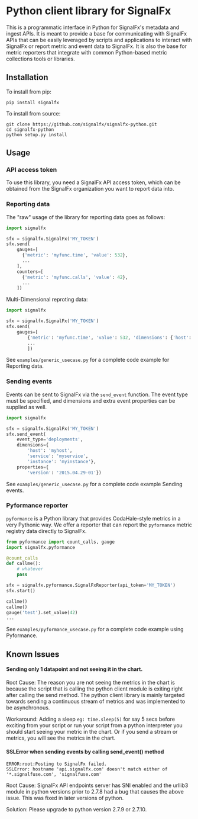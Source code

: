 # Python client library for SignalFx

This is a programmatic interface in Python for SignalFx's metadata and
ingest APIs. It is meant to provide a base for communicating with
SignalFx APIs that can be easily leveraged by scripts and applications
to interact with SignalFx or report metric and event data to SignalFx.
It is also the base for metric reporters that integrate with common
Python-based metric collections tools or libraries.


## Installation

To install from pip:
```
pip install signalfx
```
To install from source:
```
git clone https://github.com/signalfx/signalfx-python.git
cd signalfx-python
python setup.py install
```

## Usage

### API access token

To use this library, you need a SignalFx API access token, which can be
obtained from the SignalFx organization you want to report data into.

### Reporting data

The "raw" usage of the library for reporting data goes as follows:

```python
import signalfx

sfx = signalfx.SignalFx('MY_TOKEN')
sfx.send(
    gauges=[
      {'metric': 'myfunc.time', 'value': 532},
      ...
    ],
    counters=[
      {'metric': 'myfunc.calls', 'value': 42},
      ...
    ])
```
Multi-Dimensional reproting data: 
```python
import signalfx

sfx = signalfx.SignalFx('MY_TOKEN')
sfx.send(
    gauges=[
        {'metric': 'myfunc.time', 'value': 532, 'dimensions': {'host': 'server1', 'host_ip': '1.2.3.4'},
        ...
        ])
```

See `examples/generic_usecase.py` for a complete code example for Reporting data.

### Sending events

Events can be sent to SignalFx via the `send_event` function. The
event type must be specified, and dimensions and extra event properties
can be supplied as well.

```python
import signalfx

sfx = signalfx.SignalFx('MY_TOKEN')
sfx.send_event(
    event_type='deployments',
    dimensions={
        'host': 'myhost',
        'service': 'myservice',
        'instance': 'myinstance'},
    properties={
        'version': '2015.04.29-01'})
```

See `examples/generic_usecase.py` for a complete code example Sending events.

### Pyformance reporter

`pyformance` is a Python library that provides CodaHale-style metrics in
a very Pythonic way. We offer a reporter that can report the
`pyformance` metric registry data directly to SignalFx.

```python
from pyformance import count_calls, gauge
import signalfx.pyformance

@count_calls
def callme():
    # whatever
    pass

sfx = signalfx.pyformance.SignalFxReporter(api_token='MY_TOKEN')
sfx.start()

callme()
callme()
gauge('test').set_value(42)
...
```

See `examples/pyformance_usecase.py` for a complete code example using Pyformance.


## Known Issues

#### Sending only 1 datapoint and not seeing it in the chart.

Root Cause: The reason you are not seeing the metrics in the chart is because the script that is calling the python client module is exiting right after calling the send method. The python client library is mainly targeted towards sending a continuous stream of metrics and was implemented to be asynchronous.

Workaround:  Adding a sleep `eg: time.sleep(5)` for say 5 secs before exciting from your script or run your script from a python interpreter you should start seeing your metric in the chart. Or if you send a stream or metrics, you will see the metrics in the chart.


#### SSLError when sending events by calling send_event() method

```
ERROR:root:Posting to SignalFx failed.
SSLError: hostname 'api.signalfx.com' doesn't match either of '*.signalfuse.com', 'signalfuse.com'
```
Root Cause: SignalFx API endpoints server has SNI enabled and the urllib3 module in python versions prior to 2.7.8 had a bug that causes the above issue. This was fixed in later versions of python.

Solution: Please upgrade to python version 2.7.9 or 2.7.10.
